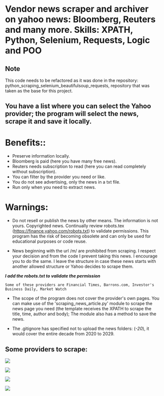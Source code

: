 # Vendor news scraper and archiver on yahoo news: Bloomberg, Reuters and many more. Skills: XPATH, Python, Selenium, Requests, Logic and POO

## Note
This code needs to be refactored as it was done in the repository: python_scraping_selenium_beautifulsoup_requests, repository that was taken as the base for this project.

## You have a list where you can select the Yahoo provider; the program will select the news, scrape it and save it locally.

Benefits::
=============

* Preserve information locally.
* Bloomberg is paid (here you have many free news).
* Reuters needs subscription to read (here you can read completely without subscription).
* You can filter by the provider you need or like.
* You do not see advertising, only the news in a txt file.
* Run only when you need to extract news.

Warnings:
=============
+ Do not resell or publish the news by other means. The information is not yours. Copyrighted news. Continually review robots.tex (https://finance.yahoo.com/robots.txt) to validate permissions. This program has the risk of becoming obsolete and can only be used for educational purposes or code reuse.

+ News beginning with the url /m/ are prohibited from scraping. I respect your decision and from the code I prevent taking this news. I encourage you to do the same. I leave the structure in case these news starts with another allowed structure or Yahoo decides to scrape them.

***I add the robots.txt to validate the permission***

    Some of these providers are Financial Times, Barrons.com, Investor's Business Daily, Market Watch

+ The scope of the program does not cover the provider's own pages. You can make use of the 'scraping_news_article.py' module to scrape the news page you need (the template receives the XPATH to scrape the title, time, author and body); The module also has a method to save the news.

+ The .gitignore has specified not to upload the news folders: (*-20*), it would cover the entire decade from 2020 to 2029.


Some providers to scrape:
-------------

![](https://data.bloomberglp.com/company/sites/51/2019/08/og-image-generic-lp.png)

![](https://marcas-logos.net/wp-content/uploads/2021/09/Thomson-Reuters-logo.png)

![](https://upload.wikimedia.org/wikipedia/commons/3/37/Yahoo_Finance_Logo_2019.png)

![](https://content.fortune.com/wp-content/uploads/2016/10/fortune-logo-2016-840x485.jpg)